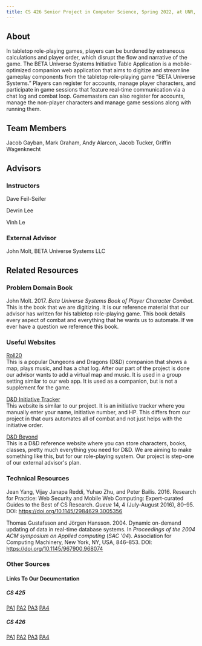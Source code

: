 ```yaml
---
title: CS 426 Senior Project in Computer Science, Spring 2022, at UNR, CSE Department
---
```


## About

In tabletop role-playing games, players can be burdened by extraneous calculations and player order, which disrupt the flow and narrative of the game. The BETA Universe Systems Initiative Table Application is a mobile-optimized companion web application that aims to digitize and streamline gameplay components from the tabletop role-playing game “BETA Universe Systems.” Players can register for accounts, manage player characters, and participate in game sessions that feature real-time communication via a chat log and combat loop. Gamemasters can also register for accounts, manage the non-player characters and manage game sessions along with running them.

## Team Members

Jacob Gayban, Mark Graham, Andy Alarcon, Jacob Tucker, Griffin Wagenknecht

## Advisors

### Instructors

Dave Feil-Seifer

Devrin Lee

Vinh Le

### External Advisor

John Molt, BETA Universe Systems LLC

## Related Resources

### Problem Domain Book

John Molt. 2017. _Beta Universe Systems Book of Player Character Combat._  
This is the book that we are digitizing. It is our reference material that our advisor has written for his tabletop role-playing game. This book details every aspect of combat and everything that he wants us to automate. If we ever have a question we reference this book.

### Useful Websites

[Roll20](https://roll20.net/)  
This is a popular Dungeons and Dragons (D&D) companion that shows a map, plays music, and has a chat log. After our part of the project is done our advisor wants to add a virtual map and music. It is used in a group setting similar to our web app. It is used as a companion, but is not a supplement for the game.

[D&D Initiative Tracker](https://kastark.co.uk/rpgs/encounter-tracker/)  
This website is similar to our project. It is an initiative tracker where you manually enter your name, initiative number, and HP. This differs from our project in that ours automates all of combat and not just helps with the initiative order.

[D&D Beyond](https://www.dndbeyond.com/)  
This is a D&D reference website where you can store characters, books, classes, pretty much everything you need for D&D. We are aiming to make something like this, but for our role-playing system. Our project is step-one of our external advisor's plan.

### Technical Resources

Jean Yang, Vijay Janapa Reddi, Yuhao Zhu, and Peter Bailis. 2016. Research for Practice: Web Security and Mobile Web Computing: Expert-curated Guides to the Best of CS Research. _Queue_ 14, 4 (July-August 2016), 80–95. DOI: <https://doi.org/10.1145/2984629.3005356>

Thomas Gustafsson and Jörgen Hansson. 2004. Dynamic on-demand updating of data in real-time database systems. In _Proceedings of the 2004 ACM symposium on Applied computing_ (_SAC '04_). Association for Computing Machinery, New York, NY, USA, 846–853. DOI: <https://doi.org/10.1145/967900.968074>

### Other Sources

<object data="./assets/pdfs/426_PA1.pdf" width="740" height="1000" type='application/pdf'></object>

#### Links To Our Documentation

##### CS 425

[PA1](./assets/pdfs/425_PA1.pdf) [PA2](./assets/pdfs/425_PA2.pdf) [PA3](./assets/pdfs/425_PA3.pdf) [PA4](./assets/pdfs/425_PA4.pdf)

##### CS 426

[PA1](./assets/pdfs/426_PA1.pdf) [PA2](./assets/pdfs/426_PA2.pdf) [PA3](./assets/pdfs/426_PA3.pdf) [PA4](./assets/pdfs/426_PA4.pdf)
